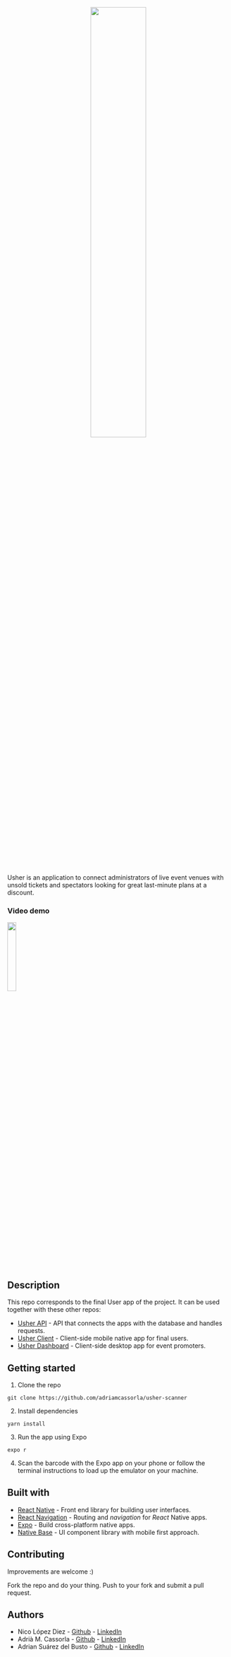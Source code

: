 <p align="center">
  <img style='width:50%' src="https://res.cloudinary.com/dptkkaj8n/image/upload/v1649065349/usher-posters/usher-logo_gipdgq.png" />
</p>

Usher is an application to connect administrators of live event venues with unsold tickets and spectators looking for great last-minute plans at a discount.

### Video demo
[<div style= "display: flex align-items: center"><img style= "width: 20%" src="https://res.cloudinary.com/dptkkaj8n/image/upload/v1649079232/usher-posters/Video_sfm5iq.png" /></div>](https://youtu.be/_8Rz_QcM1SA)

## Description
This repo corresponds to the final User app of the project. It can be used together with these other repos:
* [Usher API](https://github.com/adriamcassorla/usher-api) - API that connects the apps with the database and handles requests.
* [Usher Client](https://github.com/adrian-s-db/usher-client) - Client-side mobile native app for final users.
* [Usher Dashboard](https://github.com/nicolo413/usher-dashboard) - Client-side desktop app for event promoters.


## Getting started

1. Clone the repo

```
git clone https://github.com/adriamcassorla/usher-scanner
```

2. Install dependencies
```
yarn install
```

3. Run the app using Expo
```
expo r
```
4. Scan the barcode with the Expo app on your phone or follow the terminal instructions to load up the emulator on your machine.

## Built with

* [React Native](https://facebook.github.io/react-native) - Front end library for building user interfaces.
* [React Navigation](https://reactnavigation.org) - Routing and *navigation* for *React* Native apps.
* [Expo](https://expo.io) - Build cross-platform native apps.
* [Native Base](https://nativebase.io/) - UI component library with mobile first approach.

## Contributing

Improvements are welcome :)

Fork the repo and do your thing. Push to your fork and submit a pull request.


## Authors

* Nico López Diez - [Github](https://github.com/nicolo413) - [LinkedIn](https://www.linkedin.com/in/nicolas-lopez-diez/)
* Adrià M. Cassorla - [Github](https://github.com/adriamcassorla) - [LinkedIn](https://www.linkedin.com/in/adriamcassorla/)
* Adrian Suárez del Busto - [Github](https://github.com/adrian-s-db) - [LinkedIn](https://www.linkedin.com/in/adrian-s-delbusto/)
